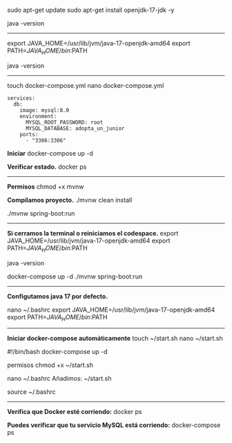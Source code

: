 sudo apt-get update
sudo apt-get install openjdk-17-jdk -y

java -version

-----------------------------

export JAVA_HOME=/usr/lib/jvm/java-17-openjdk-amd64
export PATH=$JAVA_HOME/bin:$PATH

java -version

-----------------------------

touch docker-compose.yml
nano docker-compose.yml

```version: '3.8'
services:
  db:
    image: mysql:8.0
    environment:
      MYSQL_ROOT_PASSWORD: root
      MYSQL_DATABASE: adopta_un_junior
    ports:
      - "3306:3306"
```

**Iniciar**
docker-compose up -d

**Verificar estado.**
docker ps

-----------------------------

**Permisos**
chmod +x mvnw

**Compilamos proyecto.**
./mvnw clean install

./mvnw spring-boot:run

---------------------------

**Si cerramos la terminal o reiniciamos el codespace.**
export JAVA_HOME=/usr/lib/jvm/java-17-openjdk-amd64
export PATH=$JAVA_HOME/bin:$PATH

java -version

docker-compose up -d
./mvnw spring-boot:run

----------------------------

**Configutamos java 17 por defecto.**

nano ~/.bashrc
export JAVA_HOME=/usr/lib/jvm/java-17-openjdk-amd64
export PATH=$JAVA_HOME/bin:$PATH

----------------------------

**Iniciar docker-compose automáticamente**
touch ~/start.sh
nano ~/start.sh

#!/bin/bash
docker-compose up -d

permisos
chmod +x ~/start.sh

nano ~/.bashrc
Añadimos: ~/start.sh

source ~/.bashrc

----------------------------

**Verifica que Docker esté corriendo:**
docker ps

**Puedes verificar que tu servicio MySQL está corriendo:**
docker-compose ps